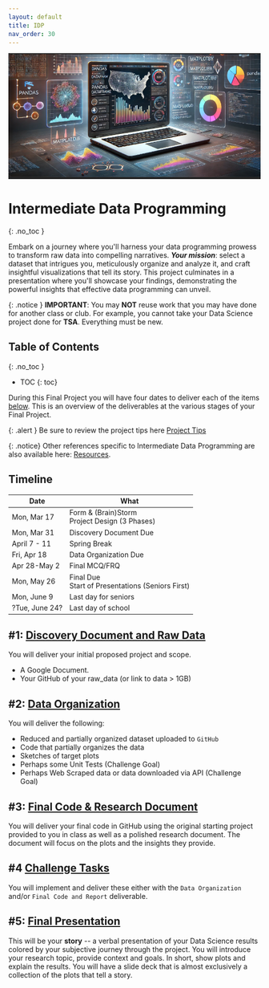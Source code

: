 ```yaml
---
layout: default
title: IDP
nav_order: 30
---
```


![Final Project](/static/idp_final_project.png)

# Intermediate Data Programming
{: .no_toc }

Embark on a journey where you'll harness your data programming prowess to transform raw data into compelling narratives. ***Your mission***: select a dataset that intrigues you, meticulously organize and analyze it, and craft insightful visualizations that tell its story. This project culminates in a presentation where you'll showcase your findings, demonstrating the powerful insights that effective data programming can unveil.

{: .notice }
**IMPORTANT**: You may **NOT** reuse work that you may have done for another class or club. For example, you cannot take your Data Science project done for **TSA**. Everything must be new.  

## Table of Contents
{: .no_toc }

- TOC
{: toc}

During this Final Project you will have four dates to deliver each of the items [below](#1-discovery-document-and-raw-data). This is an overview of the deliverables at the various stages of your Final Project.

{: .alert }
Be sure to review the project tips here [Project Tips](../tips/index)

{: .notice}
Other references specific to Intermediate Data Programming are also available here: [Resources](/idp/resources/README).

## Timeline

| Date | What |
| --- | --- | 
| Mon, Mar 17 | Form & (Brain)Storm<br>Project Design (3 Phases) |
| Mon, Mar 31 | Discovery Document Due |
| April 7 - 11 | Spring Break |
| Fri, Apr 18 | Data Organization Due |
| Apr 28-May 2 | Final MCQ/FRQ |
| Mon, May 26 | Final Due<br>Start of Presentations (Seniors First) |
| Mon, June 9 | Last day for seniors | 
| ?Tue, June 24? | Last day of school |

## #1: [Discovery Document and Raw Data](discovery)

You will deliver your initial proposed project and scope.

* A Google Document.
* Your GitHub of your raw_data (or link to data > 1GB)

## #2: [Data Organization](organize)

You will deliver the following:  

* Reduced and partially organized dataset uploaded to `GitHub`
* Code that partially organizes the data   
* Sketches of target plots  
* Perhaps some Unit Tests (Challenge Goal)  
* Perhaps Web Scraped data or data downloaded via API (Challenge Goal)

## #3: [Final Code & Research Document](final)

You will deliver your final code in GitHub using the original starting project provided to you in class as well as a polished research document. The document will focus on the plots and the insights they provide.  

## #4 [Challenge Tasks](challenges)

You will implement and deliver these either with the `Data Organization` and/or `Final Code and Report` deliverable.  

## #5: [Final Presentation](presentation.md)

This will be your **story** -- a verbal presentation of your Data Science results colored by your subjective journey through the project. You will introduce your research topic, provide context and goals. In short, show plots and explain the results. You will have a slide deck that is almost exclusively a collection of the plots that tell a story.  
